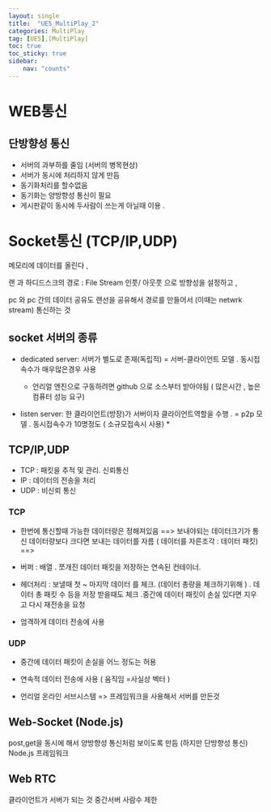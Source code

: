 ```yaml
---
layout: single
title:  "UE5_MultiPlay_2"
categories: MultiPlay
tag: [UE5],[MultiPlay]
toc: true
toc_sticky: true
sidebar:
    nav: "counts"
---
```


# WEB통신

## 단방향성 통신
   
* 서버의 과부하를 줄임 (서버의 병목현상)
* 서버가 동시에 처리하지 않게 만듬
* 동기화처리를 할수없음 
* 동기화는 양방향성 통신이 필요
* 게시판같이 동시에 두사람이 쓰는게 아닐때 이용 .    
   
# Socket통신 (TCP/IP,UDP)

메모리에 데이터를 올린다 , 

랜 과 하디드스크의 경로 : File Stream 인풋/ 아웃풋 으로 방향성을 설정하고 , 

pc 와 pc 간의 데이터 공유도 랜선을 공유해서 경로를 만들어서 (이때는 netwrk stream) 통신하는 것  

## socket 서버의 종류

* dedicated server: 서버가 별도로 존재(독립적) = 서버-클라이언트 모델 .  동시접속수가 매우많은경우 사용
    * 언리얼 엔진으로 구동하려면 github 으로 소스부터 받아야됨 ( 많은시간 , 높은 컴퓨터 성능 요구)

* listen server: 한 클라이언트(방장)가 서버이자 클라이언트역할을 수행 . =  p2p 모델 . 동시접속수가 10명정도 ( 소규모접속시 사용)
    * 


## TCP/IP,UDP

* TCP : 패킷을 추적 및 관리. 신뢰통신
* IP : 데이터의 전송을 처리
* UDP : 비신뢰 통신

### TCP
* 한번에 통신할때 가능한 데이터량은 정해져있음 ==> 보내야되는 데이터크기가 통신 데이터량보다 크다면 보내는 데이터를 자름 ( 데이터를 자른조각 : 데이터 패킷)  ==> 
* 버퍼 : 배열 . 쪼개진 데이터 패킷을 저장하는 연속된 컨테이너.
* 헤더처리 : 보낼때 첫 ~ 마지막 데이터 를 체크.  (데이터 총량을 체크하기위해 )  . 데이터 총 패킷 수 등을 저장 
받을때도 체크 .중간에 데이터 패킷이 손실 있다면 지우고 다시 재전송을 요청

* 엄격하게 데이터 전송에 사용 
 
### UDP

* 중간에 데이터 패킷이 손실을 어느 정도는 허용 

* 연속적 데이터 전송에 사용 ( 움직임 =사실상 벡터  )

* 언리얼 온라인 서브시스템 => 프레임워크을 사용해서 서버를 만든것  


## Web-Socket (Node.js)
post,get을 동시에 해서 양방향성 통신처럼 보이도록 만듬 (하지만 단방향성 통신)
Node.js 프레임워크

## Web RTC 
   
클라이언트가 서버가 되는 것 
중간서버
사람수 제한



